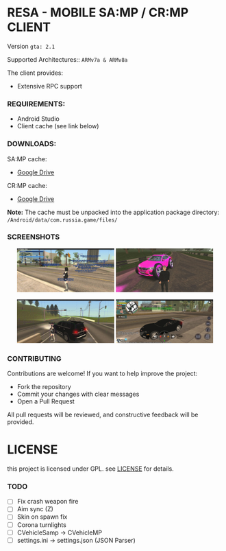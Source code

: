 # RESA - MOBILE SA:MP / CR:MP CLIENT
Version ``gta: 2.1``

Supported Architectures:: ``ARMv7a & ARMv8a``

The client provides:
- Extensive RPC support

### REQUIREMENTS:
- Android Studio
- Client cache (see link below)

### DOWNLOADS:
SA:MP cache:
- [Google Drive](https://drive.google.com/file/d/1f3nBJkbWcDvMiW5BjhNsztf4HW4PrSAh/view?usp=sharing)

CR:MP cache:
- [Google Drive](https://drive.google.com/file/d/1W1f1Xs3utA3sRppwCeXqU1KBFENTNqAn/view?usp=sharing)

**Note:** The cache must be unpacked into the application package directory:
`/Android/data/com.russia.game/files/`

### SCREENSHOTS
<p align="center">
  <img src="https://github.com/vayceo/resa/blob/main/res/1.jpg?raw=true" width="45%" />
  <img src="https://github.com/vayceo/resa/blob/main/res/2.jpg?raw=true" width="45%" />
</p>
<p align="center">
  <img src="https://github.com/vayceo/resa/blob/main/res/3.jpg?raw=true" width="45%" />
  <img src="https://github.com/vayceo/resa/blob/main/res/4.jpg?raw=true" width="45%" />
</p>

### CONTRIBUTING
Contributions are welcome!
If you want to help improve the project:

- Fork the repository
- Commit your changes with clear messages
- Open a Pull Request

All pull requests will be reviewed, and constructive feedback will be provided.

# LICENSE
this project is licensed under GPL. see [LICENSE](https://github.com/vayceo/resa/blob/main/LICENSE) for details.

### TODO
- [ ] Fix crash weapon fire
- [ ] Aim sync (Z)
- [ ] Skin on spawn fix
- [ ] Corona turnlights
- [ ] CVehicleSamp -> CVehicleMP
- [ ] settings.ini -> settings.json (JSON Parser)
